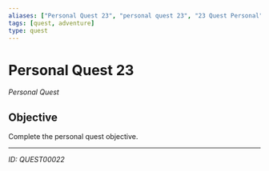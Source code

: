 ```yaml
---
aliases: ["Personal Quest 23", "personal quest 23", "23 Quest Personal"]
tags: [quest, adventure]
type: quest
---
```


# Personal Quest 23

*Personal Quest*

## Objective
Complete the personal quest objective.

---
*ID: QUEST00022*